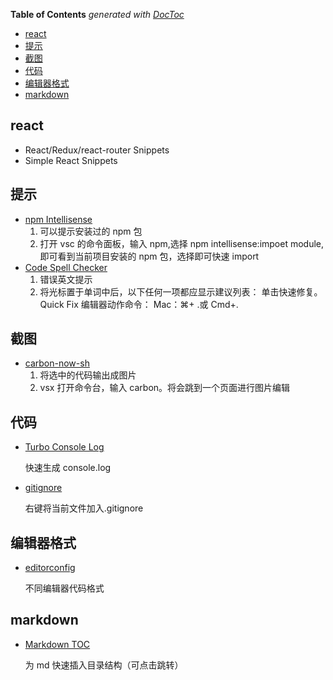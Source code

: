 <!-- START doctoc generated TOC please keep comment here to allow auto update -->
<!-- DON'T EDIT THIS SECTION, INSTEAD RE-RUN doctoc TO UPDATE -->

**Table of Contents** _generated with [DocToc](https://github.com/thlorenz/doctoc)_

- [react](#react)
- [提示](#%E6%8F%90%E7%A4%BA)
- [截图](#%E6%88%AA%E5%9B%BE)
- [代码](#%E4%BB%A3%E7%A0%81)
- [编辑器格式](#%E7%BC%96%E8%BE%91%E5%99%A8%E6%A0%BC%E5%BC%8F)
- [markdown](#markdown)

<!-- END doctoc generated TOC please keep comment here to allow auto update -->

## react

- React/Redux/react-router Snippets
- Simple React Snippets

## 提示

- [npm Intellisense](https://marketplace.visualstudio.com/items?itemName=christian-kohler.npm-intellisense#review-details)
  1. 可以提示安装过的 npm 包
  2. 打开 vsc 的命令面板，输入 npm,选择 npm intellisense:impoet module,即可看到当前项目安装的 npm 包，选择即可快速 import
- [Code Spell Checker](https://marketplace.visualstudio.com/items?itemName=streetsidesoftware.code-spell-checker#review-details)
  1. 错误英文提示
  2. 将光标置于单词中后，以下任何一项都应显示建议列表：
     单击快速修复。
     Quick Fix 编辑器动作命令：
     Mac：⌘+ .或 Cmd+.

## 截图

- [carbon-now-sh](https://marketplace.visualstudio.com/items?itemName=ericadamski.carbon-now-sh#review-details)
  1. 将选中的代码输出成图片
  2. vsx 打开命令台，输入 carbon。将会跳到一个页面进行图片编辑

## 代码

- [Turbo Console Log](https://marketplace.visualstudio.com/items?itemName=ChakrounAnas.turbo-console-log#review-details)

  快速生成 console.log

- [gitignore](https://marketplace.visualstudio.com/items?itemName=michelemelluso.gitignore#review-details)

  右键将当前文件加入.gitignore

## 编辑器格式

- [editorconfig](https://editorconfig.org/)

  不同编辑器代码格式

## markdown

- [Markdown TOC](https://marketplace.visualstudio.com/items?itemName=AlanWalk.markdown-toc#review-details)

  为 md 快速插入目录结构（可点击跳转）

